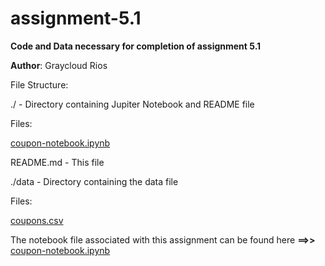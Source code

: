 # assignment-5.1
**Code and Data necessary for completion of assignment 5.1**


**Author**: Graycloud Rios

File Structure:

  ./ - Directory containing Jupiter Notebook and README file
  
  Files:
  
  [coupon-notebook.ipynb](https://github.com/graycloudrios/assignment-5.1/blob/main/coupon-notebook.ipynb)

  README.md - This file
  
  ./data - Directory containing the data file

  Files:
  
  [coupons.csv](https://github.com/graycloudrios/assignment-5.1/blob/main/data/coupons.csv)

  The notebook file associated with this assignment can be found here **==>>** [coupon-notebook.ipynb](https://github.com/graycloudrios/assignment-5.1/blob/main/coupon-notebook.ipynb)
